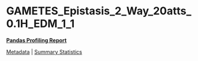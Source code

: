 # GAMETES_Epistasis_2_Way_20atts_0.1H_EDM_1_1

[**Pandas Profiling Report**](../docs_sources/profile/GAMETES_Epistasis_2_Way_20atts_0.1H_EDM_1_1.html)

[Metadata](metadata.yaml) | [Summary Statistics](summary_stats.csv)

